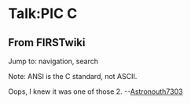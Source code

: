 # Talk:PIC C

## From FIRSTwiki

Jump to: navigation, search

Note: ANSI is the C standard, not ASCII.

Oops, I knew it was one of those 2. --[Astronouth7303](User:Astronouth7303 "User:Astronouth7303")
